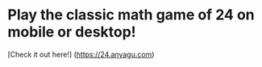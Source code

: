 # Play the classic math game of 24 on mobile or desktop!

[Check it out here!] (https://24.anyagu.com)
